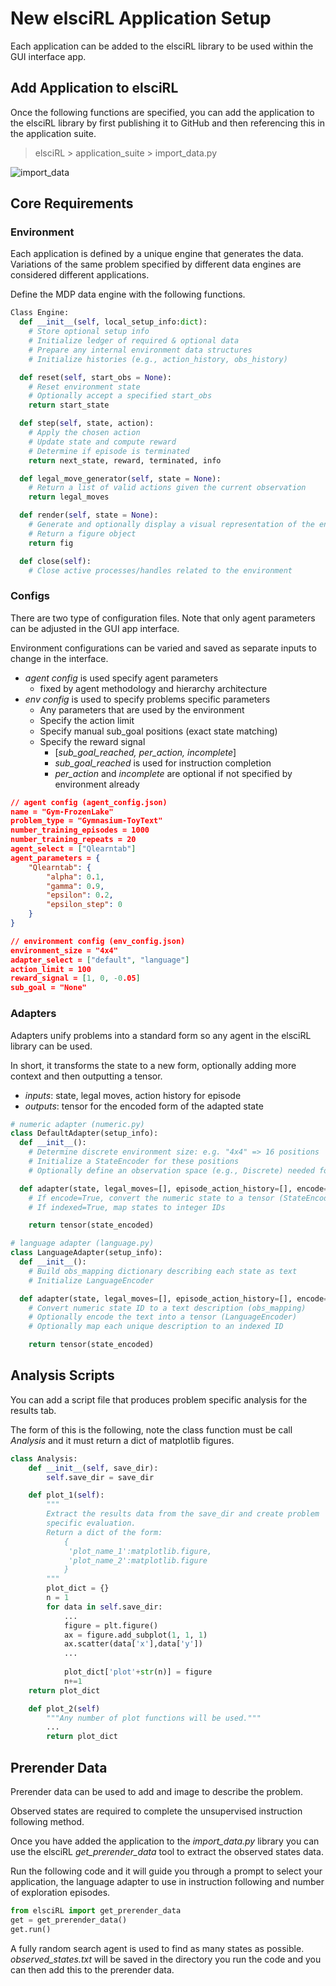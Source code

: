 # New elsciRL Application Setup

Each application can be added to the elsciRL library to be used within the GUI interface app.

## Add Application to elsciRL 

Once the following functions are specified, you can add the application to the elsciRL library by first publishing it to GitHub and then referencing this in the application suite.

> elsciRL > application_suite > import_data.py

![import_data](<./_images/import_data_small.png>)

## Core Requirements

### Environment
Each application is defined by a unique engine that generates the data. Variations of the same problem specified by different data engines are considered different applications.

Define the MDP data engine with the following functions.

```python
Class Engine:
  def __init__(self, local_setup_info:dict):
    # Store optional setup info
    # Initialize ledger of required & optional data
    # Prepare any internal environment data structures
    # Initialize histories (e.g., action_history, obs_history)

  def reset(self, start_obs = None):
    # Reset environment state
    # Optionally accept a specified start_obs
    return start_state

  def step(self, state, action):
    # Apply the chosen action
    # Update state and compute reward
    # Determine if episode is terminated
    return next_state, reward, terminated, info

  def legal_move_generator(self, state = None):
    # Return a list of valid actions given the current observation
    return legal_moves

  def render(self, state = None):
    # Generate and optionally display a visual representation of the environment
    # Return a figure object
    return fig

  def close(self):
    # Close active processes/handles related to the environment
```


### Configs
There are two type of configuration files. Note that only agent parameters can be adjusted in the GUI app interface.

Environment configurations can be varied and saved as separate inputs to change in the interface.

- *agent config* is used specify agent parameters
	- fixed by agent methodology and hierarchy architecture
- *env config* is used to specify problems specific parameters
	- Any parameters that are used by the environment
	- Specify the action limit
	- Specify manual sub_goal positions (exact state matching)
	- Specify the reward signal
		- [*sub_goal_reached, per_action, incomplete*]
		- *sub_goal_reached* is used for instruction completion
		- *per_action* and *incomplete* are optional if not specified by environment already

```json
// agent config (agent_config.json)
name = "Gym-FrozenLake"
problem_type = "Gymnasium-ToyText"
number_training_episodes = 1000
number_training_repeats = 20
agent_select = ["Qlearntab"]
agent_parameters = {
    "Qlearntab": {
        "alpha": 0.1,
        "gamma": 0.9,
        "epsilon": 0.2,
        "epsilon_step": 0
    }
}
```

```json
// environment config (env_config.json)
environment_size = "4x4"
adapter_select = ["default", "language"]
action_limit = 100
reward_signal = [1, 0, -0.05]
sub_goal = "None"
```
### Adapters
Adapters unify problems into a standard form so any agent in the elsciRL library can be used.

In short, it transforms the state to a new form, optionally adding more context and then outputting a tensor.
- *inputs*: state, legal moves, action history for episode
- *outputs*: tensor for the encoded form of the adapted state


```python
# numeric adapter (numeric.py)
class DefaultAdapter(setup_info):
  def __init__():
    # Determine discrete environment size: e.g. "4x4" => 16 positions
    # Initialize a StateEncoder for these positions
    # Optionally define an observation space (e.g., Discrete) needed for Gym agents

  def adapter(state, legal_moves=[], episode_action_history=[], encode=True, indexed=False):
    # If encode=True, convert the numeric state to a tensor (StateEncoder)
    # If indexed=True, map states to integer IDs

	return tensor(state_encoded)
```

```python
# language adapter (language.py)
class LanguageAdapter(setup_info):
  def __init__():
    # Build obs_mapping dictionary describing each state as text
    # Initialize LanguageEncoder

  def adapter(state, legal_moves=[], episode_action_history=[], encode=True, indexed=False):
    # Convert numeric state ID to a text description (obs_mapping)
    # Optionally encode the text into a tensor (LanguageEncoder)
    # Optionally map each unique description to an indexed ID

	return tensor(state_encoded)
```

## Analysis Scripts

You can add a script file that produces problem specific analysis for the results tab.

The form of this is the following, note the class function must be call *Analysis* and it must return a dict of matplotlib figures.

```python
class Analysis:
	def __init__(self, save_dir):
		self.save_dir = save_dir

	def plot_1(self):
		"""
		Extract the results data from the save_dir and create problem
		specific evaluation.
		Return a dict of the form:
			{
			 'plot_name_1':matplotlib.figure,
			 'plot_name_2':matplotlib.figure
			}
		"""
		plot_dict = {}
		n = 1
		for data in self.save_dir:
			...
			figure = plt.figure()
			ax = figure.add_subplot(1, 1, 1)
			ax.scatter(data['x'],data['y'])
			...
			
			plot_dict['plot'+str(n)] = figure
			n+=1
	return plot_dict

	def plot_2(self)
		"""Any number of plot functions will be used."""
		...
		return plot_dict
```



## Prerender Data
Prerender data can be used to add and image to describe the problem.

Observed states are required to complete the unsupervised instruction following method. 

Once you have added the application to the *import_data.py* library you can use the elsciRL *get_prerender_data* tool to extract the observed states data.

 Run the following code and it will guide you through a prompt to select your application, the language adapter to use in instruction following and number of exploration episodes.

```python
from elsciRL import get_prerender_data
get = get_prerender_data()
get.run()
```

A fully random search agent is used to find as many states as possible. *observed_states.txt* will be saved in the directory you run the code and you can then add this to the prerender data.